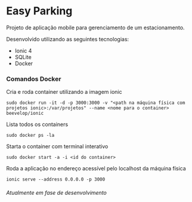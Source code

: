 # Easy Parking

Projeto de aplicação mobile para gerenciamento de um estacionamento.

Desenvolvido utilizando as seguintes tecnologias:
- Ionic 4
- SQLite
- Docker

### Comandos Docker 

Cria e roda container utilizando a imagem ionic 
```
sudo docker run -it -d -p 3000:3000 -v "<path na máquina física com projetos ionic>:/var/projetos" --name <nome para o container> beevelop/ionic
 ```
 
 Lista todos os containers
 ```
 sudo docker ps -la
 ```
 
 Starta o container com terminal interativo
 ```
 sudo docker start -a -i <id do container>
 ```
 
 Roda a aplicação no endereço acessível pelo localhost da máquina física
 ```
 ionic serve --address 0.0.0.0 -p 3000
 ```

###### Atualmente em fase de desenvolvimento
